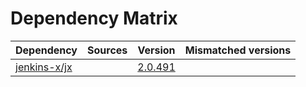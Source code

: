 # Dependency Matrix

Dependency | Sources | Version | Mismatched versions
---------- | ------- | ------- | -------------------
[jenkins-x/jx](https://github.com/jenkins-x/jx) |  | [2.0.491](https://github.com/jenkins-x/jx/releases/tag/v2.0.491) | 
